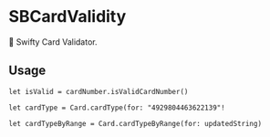 <a href="https://imgflip.com/gif/2kdkml"><img src="https://i.imgflip.com/2kdkml.gif" title=""/></a>

# SBCardValidity
🦑 Swifty Card Validator.

## Usage

``` Chack validity
let isValid = cardNumber.isValidCardNumber()
```

``` Card type by regular expresion
let cardType = Card.cardType(for: "4929804463622139"!
```

``` Card type by range
let cardTypeByRange = Card.cardTypeByRange(for: updatedString)
```

